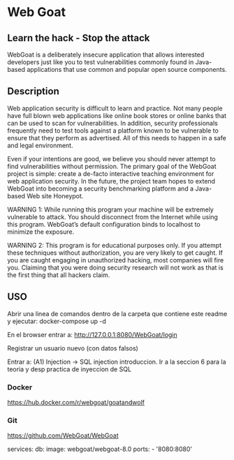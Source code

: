 # Web Goat

## Learn the hack - Stop the attack
WebGoat is a deliberately insecure application that allows interested developers just like you to test vulnerabilities commonly found in Java-based applications that use common and popular open source components.

## Description
Web application security is difficult to learn and practice. Not many people have full blown web applications like online book stores or online banks that can be used to scan for vulnerabilities. In addition, security professionals frequently need to test tools against a platform known to be vulnerable to ensure that they perform as advertised. All of this needs to happen in a safe and legal environment.

Even if your intentions are good, we believe you should never attempt to find vulnerabilities without permission. The primary goal of the WebGoat project is simple: create a de-facto interactive teaching environment for web application security. In the future, the project team hopes to extend WebGoat into becoming a security benchmarking platform and a Java-based Web site Honeypot.

WARNING 1: While running this program your machine will be extremely vulnerable to attack. You should disconnect from the Internet while using this program. WebGoat’s default configuration binds to localhost to minimize the exposure.

WARNING 2: This program is for educational purposes only. If you attempt these techniques without authorization, you are very likely to get caught. If you are caught engaging in unauthorized hacking, most companies will fire you. Claiming that you were doing security research will not work as that is the first thing that all hackers claim.


## USO

Abrir una linea de comandos dentro de la carpeta que contiene este readme y ejecutar:
docker-compose up -d


En el browser entrar a: http://127.0.0.1:8080/WebGoat/login


Registrar un usuario nuevo (con datos falsos)

Entrar a: (A1) Injection -> SQL injection introduccion. 	Ir a la seccion 6 para la teoria y desp practica de inyeccion de SQL


### Docker

https://hub.docker.com/r/webgoat/goatandwolf


### Git

https://github.com/WebGoat/WebGoat



services:
   db:
      image: webgoat/webgoat-8.0
      ports:
       - '8080:8080'